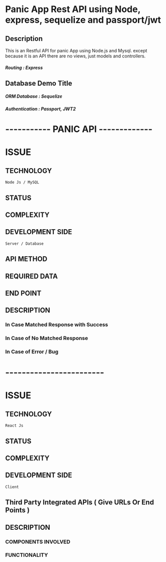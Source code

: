 # Panic App Rest API using Node, express, sequelize and passport/jwt

## Description

This is an Restful API for panic App using Node.js and Mysql.
except because it is an API there are no views, just models and controllers.

##### Routing : Express

## Database Demo Title

##### ORM Database : Sequelize

##### Authentication : Passport, JWT2

# ----------- PANIC API -------------

# ISSUE

## TECHNOLOGY

    Node Js / MySQL

## STATUS

## COMPLEXITY

## DEVELOPMENT SIDE

    Server / Database

## API METHOD

## REQUIRED DATA

## END POINT

## DESCRIPTION

### In Case Matched Response with Success

### In Case of No Matched Response

### In Case of Error / Bug

# ------------------------

# ISSUE

## TECHNOLOGY

    React Js

## STATUS

## COMPLEXITY

## DEVELOPMENT SIDE

    Client

## Third Party Integrated APIs ( Give URLs Or End Points )

## DESCRIPTION

### COMPONENTS INVOLVED

### FUNCTIONALITY
